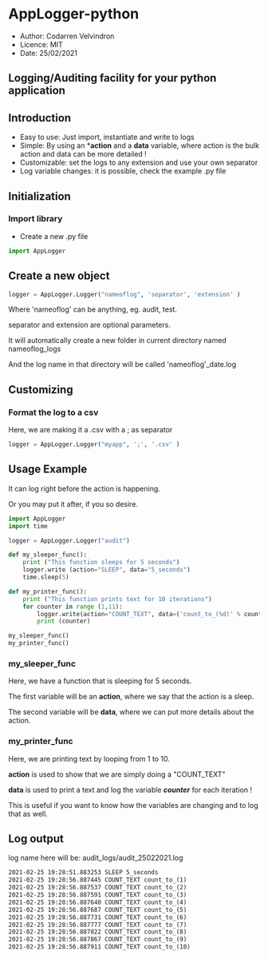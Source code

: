 # AppLogger-python
- Author: Codarren Velvindron
- Licence: MIT
- Date: 25/02/2021

## Logging/Auditing facility for your python application

## Introduction
- Easy to use: Just import, instantiate and write to logs
- Simple: By using an ***action** and a **data** variable, where action is the bulk action and data can be more detailed !
- Customizable: set the logs to any extension and use your own separator
- Log variable changes: it is possible, check the example .py file

## Initialization
### Import library
- Create a new .py file
```python
import AppLogger
```

## Create a new object
```python
logger = AppLogger.Logger("nameoflog", 'separator', 'extension' )
```
Where 'nameoflog' can be anything, eg. audit, test.

separator and extension are optional parameters.

It will automatically create a new folder in current directory named nameoflog_logs

And the log name in that directory will be called 'nameoflog'_date.log

## Customizing
### Format the log to a csv
Here, we are making it a .csv with a ; as separator
```python
logger = AppLogger.Logger("myapp", ';', '.csv' )
```

## Usage Example
It can log right before the action is happening.

Or you may put it after, if you so desire.
```python
import AppLogger
import time

logger = AppLogger.Logger("audit")

def my_sleeper_func():
    print ("This function sleeps for 5 seconds")
    logger.write (action="SLEEP", data="5_seconds")
    time.sleep(5)

def my_printer_func():
    print ("This function prints text for 10 iterations")
    for counter in range (1,11):
        logger.write(action="COUNT_TEXT", data=('count_to_(%d)' % counter))
        print (counter)

my_sleeper_func()
my_printer_func()
```
### my_sleeper_func

Here, we have a function that is sleeping for 5 seconds.

The first variable will be an **action**, where we say that the action is a sleep.

The second variable will be **data**, where we can put more details about the action.

### my_printer_func
Here, we are printing text by looping from 1 to 10.

**action** is used to show that we are simply doing a "COUNT_TEXT"

**data** is used to print a text and log the variable ***counter*** for each iteration !

This is useful if you want to know how the variables are changing and to log that as well.

## Log output
log name here will be: audit_logs/audit_25022021.log

```txt
2021-02-25 19:28:51.883253 SLEEP 5_seconds
2021-02-25 19:28:56.887445 COUNT_TEXT count_to_(1)
2021-02-25 19:28:56.887537 COUNT_TEXT count_to_(2)
2021-02-25 19:28:56.887591 COUNT_TEXT count_to_(3)
2021-02-25 19:28:56.887640 COUNT_TEXT count_to_(4)
2021-02-25 19:28:56.887687 COUNT_TEXT count_to_(5)
2021-02-25 19:28:56.887731 COUNT_TEXT count_to_(6)
2021-02-25 19:28:56.887777 COUNT_TEXT count_to_(7)
2021-02-25 19:28:56.887822 COUNT_TEXT count_to_(8)
2021-02-25 19:28:56.887867 COUNT_TEXT count_to_(9)
2021-02-25 19:28:56.887911 COUNT_TEXT count_to_(10)
```

